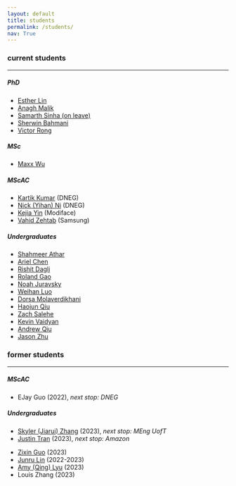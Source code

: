 ```yaml
---
layout: default
title: students
permalink: /students/
nav: True
---
```


### current students
- - -

##### PhD
* [Esther Lin](https://estherlin.github.io/)
* [Anagh Malik](https://anaghmalik.github.io/)
* [Samarth Sinha (on leave)](https://www.samsinha.me/)
* [Sherwin Bahmani](https://sherwinbahmani.github.io/)
* [Victor Rong](https://www.lessvrong.com/)

##### MSc
* [Maxx Wu](https://ca.linkedin.com/in/maxx-wu-8b572a200)

##### MScAC
* [Kartik Kumar](https://www.linkedin.com/in/kartikaeya-kumar-2393b7258) (DNEG)
* [Nick (Yihan) Ni](https://www.linkedin.com/in/yihanni/?originalSubdomain=ca) (DNEG)
* [Kejia Yin](https://yinkejia.github.io/) (Modiface)
* [Vahid Zehtab](https://zehtab.me/) (Samsung)

##### Undergraduates
* [Shahmeer Athar](https://ca.linkedin.com/in/shahmeerathar)
* [Ariel Chen](https://www.linkedin.com/in/sirui-chen-6492a0232/)
* [Rishit Dagli](https://www.rishit.tech/)
* [Roland Gao](https://ca.linkedin.com/in/roland-gao)
* [Noah Juravsky](https://ca.linkedin.com/in/noah-juravsky-494bb31b5)
* [Weihan Luo](https://www.linkedin.com/in/wei-han-luo/)
* [Dorsa Molaverdikhani](https://ca.linkedin.com/in/dorsa-molaverdikhani)
* [Haojun Qiu](https://ca.linkedin.com/in/haojun-qiu-2630431a6)
* [Zach Salehe](https://ca.linkedin.com/in/zachsalehe)
* [Kevin Vaidyan](https://ae.linkedin.com/in/kevin-kurian-thomas-vaidyan-7192551b7)
* [Andrew Qiu](https://andrewqiu.me/)
* [Jason Zhu](https://zhuyuezx.github.io/)

### former students
- - - 

##### MScAC
* EJay Guo (2022), *next stop: DNEG*

##### Undergraduates
* [Skyler (Jiarui) Zhang](https://ca.linkedin.com/in/jiaruizhangskyler) (2023), *next stop: MEng UofT*
* [Justin Tran](https://www.linkedin.com/in/justin-tran-816199165) (2023), *next stop: Amazon*
<!--- * [Shahmeer Athar](https://ca.linkedin.com/in/shahmeerathar) (2023) -->
* [Zixin Guo](https://cn.linkedin.com/in/zixin-guo-bb5087208) (2023)
* [Junru Lin](https://junrul.github.io/) (2022-2023)
* [Amy (Qing) Lyu](https://www.linkedin.com/in/amylyu1123/) (2023)
* Louis Zhang (2023)
